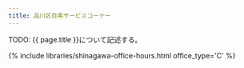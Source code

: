 ```yaml
---
title: 品川区目黒サービスコーナー
---
```


TODO: {{ page.title }}について記述する。

{% include libraries/shinagawa-office-hours.html office_type='C' %}

